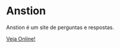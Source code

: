 # Anstion
Anstion é um site de perguntas e respostas.

<a href="https://anstion.vercel.app/" >Veja Online!</a>
